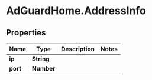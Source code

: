 # AdGuardHome.AddressInfo

## Properties

Name | Type | Description | Notes
------------ | ------------- | ------------- | -------------
**ip** | **String** |  | 
**port** | **Number** |  | 


